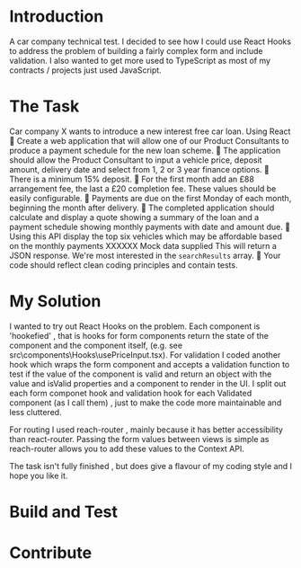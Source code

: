# Introduction

A car company technical test. I decided to see how I could use React Hooks to address the problem of building a fairly complex form and include validation. I also wanted to get more used to TypeScript as most of my contracts / projects just used JavaScript.

# The Task

Car company X wants to introduce a new interest free car loan.
Using React
 Create a web application that will allow one of our Product Consultants to produce a
payment schedule for the new loan scheme.
 The application should allow the Product Consultant to input a vehicle price, deposit
amount, delivery date and select from 1, 2 or 3 year finance options.
 There is a minimum 15% deposit.
 For the first month add an £88 arrangement fee, the last a £20 completion fee. These values
should be easily configurable.
 Payments are due on the first Monday of each month, beginning the month after delivery.
 The completed application should calculate and display a quote showing a summary of the
loan and a payment schedule showing monthly payments with date and amount due.
 Using this API display the top six vehicles which may be affordable based on the monthly
payments
XXXXXX Mock data supplied
This will return a JSON response. We&#39;re most interested in the `searchResults` array.
 Your code should reflect clean coding principles and contain tests.

# My Solution

I wanted to try out React Hooks on the problem. Each component is 'hookefied' , that is hooks for form components return the state of the component and the component itself, (e.g. see src\components\Hooks\usePriceInput.tsx).  For validation I coded another hook which wraps the form component and accepts a validation function to test if the value of the component is valid and return an object with the value and isValid properties and a component to render in the UI. I split out each form componet hook and validation hook for each Validated component (as I call them) , just to make the code more maintainable and less cluttered.

For routing I used reach-router , mainly because it has better accessibility than react-router. Passing the form values between views is simple as reach-router allows you to add these values to the Context API.

The task isn't fully finished , but does give a flavour of my coding style and I hope you like it.

# Build and Test

# Contribute
